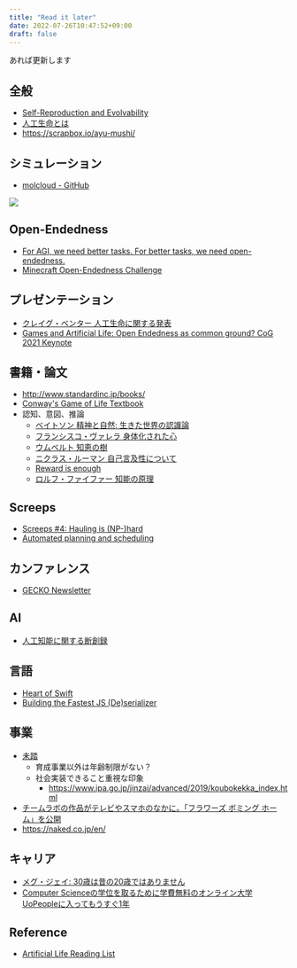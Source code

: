 ```yaml
---
title: "Read it later"
date: 2022-07-26T10:47:52+09:00
draft: false
---
```


あれば更新します

## 全般
- [Self-Reproduction and Evolvability](http://archive.tim-taylor.com/talks/selfrep_handouts.pdf)
- [人工生命とは](http://www.oit.ac.jp/elc/~harashima/zinnkouseimei.html)
- https://scrapbox.io/ayu-mushi/

## シミュレーション
- [molcloud - GitHub](https://github.com/whitead/molcloud)

![](https://user-images.githubusercontent.com/908389/176980703-bc814295-ee37-4c41-a31b-6b75bb420659.png)

## Open-Endedness
- [For AGI, we need better tasks. For better tasks, we need open-endedness. ](https://kvfrans.com/notes-on-aloe/)
- [Minecraft Open-Endedness Challenge](https://evocraft.life)

## プレゼンテーション
- [クレイグ・ベンター 人工生命に関する発表](https://www.ted.com/talks/craig_venter_watch_me_unveil_synthetic_life/transcript?language=ja)
- [Games and Artificial Life: Open Endedness as common ground? CoG 2021 Keynote](https://www.youtube.com/watch?v=BCJJzew4j2w)

## 書籍・論文
- http://www.standardinc.jp/books/
- [Conway's Game of Life Textbook](https://www.reddit.com/r/math/comments/tbos5k/dave_greene_and_i_wrote_a_textbook_about_conways/)
- 認知、意図、推論
  - [ベイトソン 精神と自然: 生きた世界の認識論](https://www.amazon.co.jp/dp/4003860187)
  - [フランシスコ・ヴァレラ 身体化された心](https://www.amazon.co.jp/身体化された心―仏教思想からのエナクティブ・アプローチ-フランシスコ-ヴァレラ/dp/4875023545/ref=sr_1_1?qid=1656665225&refinements=p_27%3Aフランシスコ+ヴァレラ&s=books&sr=1-1)
  - [ウムベルト 知恵の樹](https://www.amazon.co.jp/知恵の樹―生きている世界はどのようにして生まれるのか-ちくま学芸文庫-ウンベルト-マトゥラーナ/dp/4480083898/ref=pd_bxgy_img_sccl_1/356-2480729-0510218?pd_rd_w=VigGb&content-id=amzn1.sym.918446e7-72f4-48c7-a672-af3b6ace2b19&pf_rd_p=918446e7-72f4-48c7-a672-af3b6ace2b19&pf_rd_r=FD52T8X86TJK9HFK1F0T&pd_rd_wg=WiWVt&pd_rd_r=d3544672-426d-4248-b86a-9c336aaac449&pd_rd_i=4480083898&psc=1)
  - [ニクラス・ルーマン 自己言及性について](https://www.amazon.co.jp/自己言及性について-ちくま学芸文庫-ニクラス-ルーマン/dp/4480096779/ref=pd_sbs_sccl_3_4/356-2480729-0510218?pd_rd_w=Lg41n&content-id=amzn1.sym.93c27f0b-23b5-46ab-a43b-9c73c0c74485&pf_rd_p=93c27f0b-23b5-46ab-a43b-9c73c0c74485&pf_rd_r=14J9WFPGGJ0G1Y8C4X93&pd_rd_wg=t4671&pd_rd_r=5d607d27-17ae-4dd5-9ad4-042aedc49481&pd_rd_i=4480096779&psc=1)
  - [Reward is enough](https://www.sciencedirect.com/science/article/pii/S0004370221000862)
  - [ロルフ・ファイファー 知能の原理](https://www.amazon.co.jp/知能の原理-―身体性に基づく構成論的アプローチ―-Rolf-Pfeifer/dp/4320122461)

## Screeps
- [Screeps #4: Hauling is (NP-)hard](https://bencbartlett.wordpress.com/2018/03/28/screeps-4-hauling-is-np-hard/)
- [Automated planning and scheduling](https://en.wikipedia.org/wiki/Automated_planning_and_scheduling)

## カンファレンス
- [GECKO Newsletter](https://h2020-gecko.eu/resources/newsletters)

## AI
- [人工知能に関する断創録](http://aidiary.hatenablog.com/entry/20040805/1111928090)

## 言語
- [Heart of Swift](https://heart-of-swift.github.io)
- [Building the Fastest JS (De)serializer](https://dev.doctorevidence.com/building-the-fastest-js-de-serializer-a413a2b4fb72)

## 事業
- [未踏](https://www.ipa.go.jp/jinzai/mitou/portal_index.html)
    - 育成事業以外は年齢制限がない？
    - 社会実装できること重視な印象
        - https://www.ipa.go.jp/jinzai/advanced/2019/koubokekka_index.html
- [チームラボの作品がテレビやスマホのなかに。「フラワーズ ボミング ホーム」を公開](https://bijutsutecho.com/magazine/news/headline/22475#.XyuySVg26oo.twitter)
- https://naked.co.jp/en/

## キャリア
- [メグ・ジェイ: 30歳は昔の20歳ではありません](https://youtu.be/vhhgI4tSMwc)
- [Computer Scienceの学位を取るために学費無料のオンライン大学UoPeopleに入ってもうすぐ1年](https://empitsu88.hatenablog.com/entry/2020/12/07/062350)

## Reference
- [Artificial Life Reading List](https://anyaevostinar.github.io/teaching/2022/06/17/alife-reading.html)